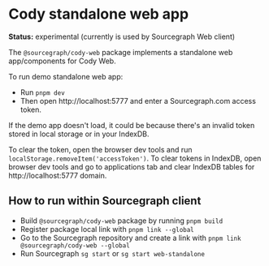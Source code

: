 # Cody standalone web app

**Status:** experimental (currently is used by Sourcegraph Web client)

The `@sourcegraph/cody-web` package implements a standalone web app/components for Cody Web.

To run demo standalone web app: 
- Run `pnpm dev` 
- Then open http://localhost:5777 and enter a Sourcegraph.com access token.

If the demo app doesn't load, it could be because there's an invalid token stored in local storage
or in your IndexDB.

To clear the token, open the browser dev tools and run `localStorage.removeItem('accessToken')`.
To clear tokens in IndexDB, open browser dev tools and go to applications tab and clear 
IndexDB tables for http://localhost:5777 domain.

## How to run within Sourcegraph client 

- Build `@sourcegraph/cody-web` package by running `pnpm build`
- Register package local link with `pnpm link --global`
- Go to the Sourcegraph repository and create a link with `pnpm link @sourcegraph/cody-web --global`
- Run Sourcegraph `sg start` or `sg start web-standalone`

